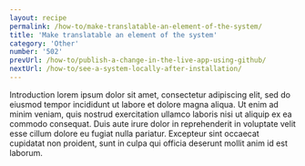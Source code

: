 ```yaml
---
layout: recipe
permalink: /how-to/make-translatable-an-element-of-the-system/
title: 'Make translatable an element of the system'
category: 'Other'
number: '502'
prevUrl: /how-to/publish-a-change-in-the-live-app-using-github/
nextUrl: /how-to/see-a-system-locally-after-installation/
---
```


Introduction lorem ipsum dolor sit amet, consectetur adipiscing elit, sed do eiusmod tempor incididunt ut labore et dolore magna aliqua. Ut enim ad minim veniam, quis nostrud exercitation ullamco laboris nisi ut aliquip ex ea commodo consequat. Duis aute irure dolor in reprehenderit in voluptate velit esse cillum dolore eu fugiat nulla pariatur. Excepteur sint occaecat cupidatat non proident, sunt in culpa qui officia deserunt mollit anim id est laborum.

